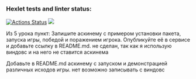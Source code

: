 ### Hexlet tests and linter status:
[![Actions Status](https://github.com/AlekseiKarlov/python-project-49/workflows/hexlet-check/badge.svg)](https://github.com/AlekseiKarlov/python-project-49/actions)
<a href="https://codeclimate.com/github/AlekseiKarlov/python-project-49/maintainability"><img src="https://api.codeclimate.com/v1/badges/86c884c8f4db8a4e2489/maintainability" /></a>


Из 5 урока пункт:
Запишите аскинему с примером установки пакета, запуска игры, победой и поражением игрока. Опубликуйте её в сервисе и добавьте ссылку в README.md.
не сделан, так как я использую виндовс и на него не ставится аскинема

Добавьте в README.md аскинему с запуском и демонстрацией различных исходов игры.
нет возможно записывать с виндовс